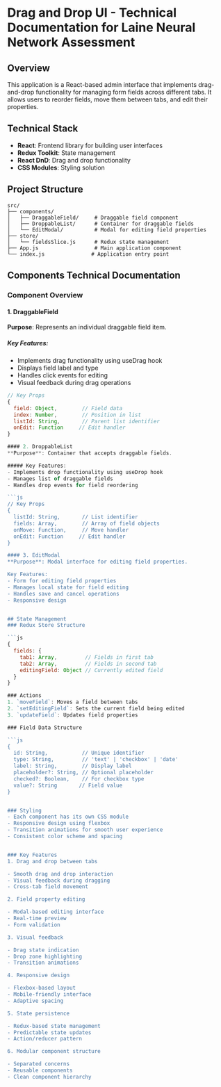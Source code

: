 # Drag and Drop UI - Technical Documentation for Laine Neural Network Assessment

## Overview
This application is a React-based admin interface that implements drag-and-drop functionality for managing form fields across different tabs. It allows users to reorder fields, move them between tabs, and edit their properties.

## Technical Stack
- **React**: Frontend library for building user interfaces
- **Redux Toolkit**: State management
- **React DnD**: Drag and drop functionality
- **CSS Modules**: Styling solution

## Project Structure
```plaintext
src/
├── components/
│   ├── DraggableField/     # Draggable field component
│   ├── DroppableList/      # Container for draggable fields
│   └── EditModal/          # Modal for editing field properties
├── store/
│   └── fieldsSlice.js      # Redux state management
├── App.js                  # Main application component
└── index.js               # Application entry point
```

## Components Technical Documentation

### Component Overview

#### 1. DraggableField
**Purpose**: Represents an individual draggable field item.

##### Key Features:
- Implements drag functionality using useDrag hook
- Displays field label and type
- Handles click events for editing
- Visual feedback during drag operations

```js
// Key Props
{
  field: Object,        // Field data
  index: Number,        // Position in list
  listId: String,       // Parent list identifier
  onEdit: Function     // Edit handler
}

#### 2. DroppableList
**Purpose**: Container that accepts draggable fields.

##### Key Features:
- Implements drop functionality using useDrop hook
- Manages list of draggable fields
- Handles drop events for field reordering

```js
// Key Props
{
  listId: String,       // List identifier
  fields: Array,        // Array of field objects
  onMove: Function,     // Move handler
  onEdit: Function     // Edit handler
}

#### 3. EditModal
**Purpose**: Modal interface for editing field properties.

Key Features:
- Form for editing field properties
- Manages local state for field editing
- Handles save and cancel operations
- Responsive design


## State Management
### Redux Store Structure

```js
{
  fields: {
    tab1: Array,         // Fields in first tab
    tab2: Array,         // Fields in second tab
    editingField: Object // Currently edited field
  }
}

### Actions
1. `moveField`: Moves a field between tabs
2. `setEditingField`: Sets the current field being edited
3. `updateField`: Updates field properties

### Field Data Structure

```js
{
  id: String,           // Unique identifier
  type: String,         // 'text' | 'checkbox' | 'date'
  label: String,        // Display label
  placeholder?: String, // Optional placeholder
  checked?: Boolean,    // For checkbox type
  value?: String       // Field value
}


### Styling
- Each component has its own CSS module
- Responsive design using flexbox
- Transition animations for smooth user experience
- Consistent color scheme and spacing


### Key Features
1. Drag and drop between tabs

- Smooth drag and drop interaction
- Visual feedback during dragging
- Cross-tab field movement

2. Field property editing

- Modal-based editing interface
- Real-time preview
- Form validation

3. Visual feedback

- Drag state indication
- Drop zone highlighting
- Transition animations

4. Responsive design

- Flexbox-based layout
- Mobile-friendly interface
- Adaptive spacing

5. State persistence

- Redux-based state management
- Predictable state updates
- Action/reducer pattern

6. Modular component structure

- Separated concerns
- Reusable components
- Clean component hierarchy